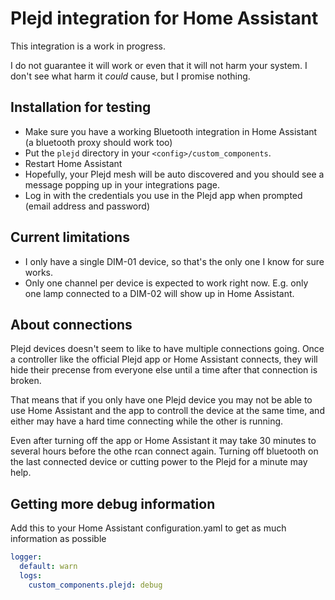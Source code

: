 Plejd integration for Home Assistant
===

This integration is a work in progress.

I do not guarantee it will work or even that it will not harm your system. I don't see what harm it *could* cause, but I promise nothing.

## Installation for testing

- Make sure you have a working Bluetooth integration in Home Assistant (a bluetooth proxy should work too)
- Put the `plejd` directory in your `<config>/custom_components`.
- Restart Home Assistant
- Hopefully, your Plejd mesh will be auto discovered and you should see a message popping up in your integrations page.
- Log in with the credentials you use in the Plejd app when prompted (email address and password)

## Current limitations

- I only have a single DIM-01 device, so that's the only one I know for sure works.
- Only one channel per device is expected to work right now. E.g. only one lamp connected to a DIM-02 will show up in Home Assistant.

## About connections

Plejd devices doesn't seem to like to have multiple connections going.
Once a controller like the official Plejd app or Home Assistant connects, they will hide their precense from everyone else until a time after that connection is broken.

That means that if you only have one Plejd device you may not be able to use Home Assistant and the app to controll the device at the same time, and either may have a hard time connecting while the other is running.

Even after turning off the app or Home Assistant it may take 30 minutes to several hours before the othe rcan connect again. Turning off bluetooth on the last connected device or cutting power to the Plejd for a minute may help.


## Getting more debug information

Add this to your Home Assistant configuration.yaml to get as much information as possible

```yaml
logger:
  default: warn
  logs:
    custom_components.plejd: debug
```
